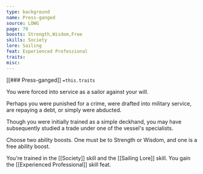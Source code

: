 ```yaml
---
type: background
name: Press-ganged 
source: LOWG
page: 70
boosts: Strength,Wisdom,Free
skills: Society
lore: Sailing
feat: Experienced Professional
traits: 
misc: 
---
```


[[### Press-ganged]]
`=this.traits`


You were forced into service as a sailor against your will.

Perhaps you were punished for a crime, were drafted into military service, are repaying a debt, or simply were abducted.

Though you were initially trained as a simple deckhand, you may have subsequently studied a trade under one of the vessel's specialists.

Choose two ability boosts. One must be to Strength or Wisdom, and one is a free ability boost.

You're trained in the [[Society]] skill and the [[Sailing Lore]] skill. You gain the [[Experienced Professional]] skill feat.

